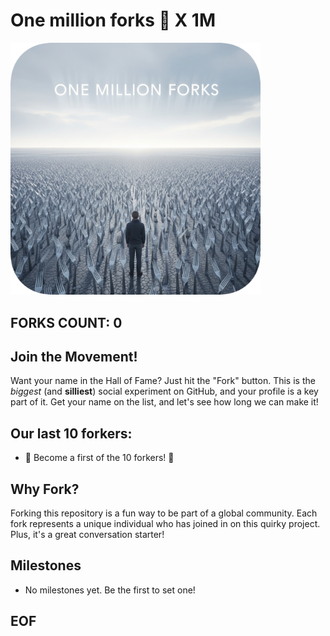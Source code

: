 # One million forks 🍴 X 1M

<img src="image.png" alt="Forks" width="400"/>

## FORKS COUNT: 0

## Join the Movement!

Want your name in the Hall of Fame? Just hit the "Fork" button. This is the _biggest_ (and __silliest__) social experiment on GitHub, and your profile is a key part of it. Get your name on the list, and let's see how long we can make it!

## Our last 10 forkers:

- 💫 Become a first of the 10 forkers! 💫

## Why Fork?
Forking this repository is a fun way to be part of a global community. Each fork represents a unique individual who has joined in on this quirky project. Plus, it's a great conversation starter!

## Milestones

- No milestones yet. Be the first to set one!

## EOF 
  
